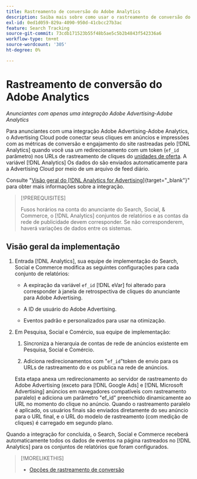 ```yaml
---
title: Rastreamento de conversão do Adobe Analytics
description: Saiba mais sobre como usar o rastreamento de conversão do Adobe Analytics para suas campanhas no Adobe Advertising.
exl-id: 0ed1d059-829a-4090-950d-41cbcc27b3ac
feature: Search Tracking
source-git-commit: 73cdb171523b55f48b5ae5c5b2b4843f542336a6
workflow-type: tm+mt
source-wordcount: '305'
ht-degree: 0%

---
```


# Rastreamento de conversão do Adobe Analytics

*Anunciantes com apenas uma integração Adobe Advertising-Adobe Analytics*

Para anunciantes com uma integração Adobe Advertising-Adobe Analytics, o Advertising Cloud pode conectar seus cliques em anúncios e impressões com as métricas de conversão e engajamento do site rastreadas pelo [!DNL Analytics] quando você usa um redirecionamento com um token (`ef_id` parâmetro) nos URLs de rastreamento de cliques do [unidades de oferta](/help/search-social-commerce/glossary.md#a-b). A variável [!DNL Analytics] Os dados do são enviados automaticamente para a Advertising Cloud por meio de um arquivo de feed diário.

Consulte &quot;[Visão geral do [!DNL Analytics for Advertising]](https://experienceleague.adobe.com/docs/advertising-cloud/dsp/integrations/analytics/overview.html){target="_blank"}&quot; para obter mais informações sobre a integração.

>[!PREREQUISITES]
>
> Fusos horários na conta do anunciante do Search, Social, &amp; Commerce, o [!DNL Analytics] conjuntos de relatórios e as contas da rede de publicidade devem corresponder. Se não corresponderem, haverá variações de dados entre os sistemas.

## Visão geral da implementação

1. Entrada [!DNL Analytics], sua equipe de implementação do Search, Social e Commerce modifica as seguintes configurações para cada conjunto de relatórios:

   * A expiração da variável `ef_id` [!DNL eVar] foi alterado para corresponder à janela de retrospectiva de cliques do anunciante para Adobe Advertising.

   * A ID de usuário do Adobe Advertising.

   * Eventos padrão e personalizados para usar na otimização.

1. Em Pesquisa, Social e Comércio, sua equipe de implementação:

   1. Sincroniza a hierarquia de contas de rede de anúncios existente em Pesquisa, Social e Comércio.

   1. Adiciona redirecionamentos com &quot;`ef_id`&quot;token de envio para os URLs de rastreamento do e os publica na rede de anúncios.

   Esta etapa anexa um redirecionamento ao servidor de rastreamento do Adobe Advertising (exceto para [!DNL Google Ads] e [!DNL Microsoft Advertising] anúncios em navegadores compatíveis com rastreamento paralelo) e adiciona um parâmetro &quot;ef_id&quot; preenchido dinamicamente ao URL no momento do clique no anúncio. Quando o rastreamento paralelo é aplicado, os usuários finais são enviados diretamente do seu anúncio para o URL final, e o URL do modelo de rastreamento (com medição de cliques) é carregado em segundo plano.

Quando a integração for concluída, o Search, Social e Commerce receberá automaticamente todos os dados de eventos na página rastreados no [!DNL Analytics] para os conjuntos de relatórios que foram configurados.

>[!MORELIKETHIS]
>
>* [Opções de rastreamento de conversão](conversion-tracking-about.md)
